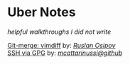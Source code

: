 # Uber Notes  
_helpful walkthroughs I did not write_  

[Git-merge: vimdiff](git_vimdiff.md) by: _[Ruslan Osipov](https://www.rosipov.com/blog/use-vimdiff-as-git-mergetool/)_  
[SSH via GPG](gpg-ssh-setup.md) by: _[mcattarinussi@github](https://gist.github.com/mcattarinussi/834fc4b641ff4572018d0c665e5a94d3#file-gpg-ssh-setup-md)_  
